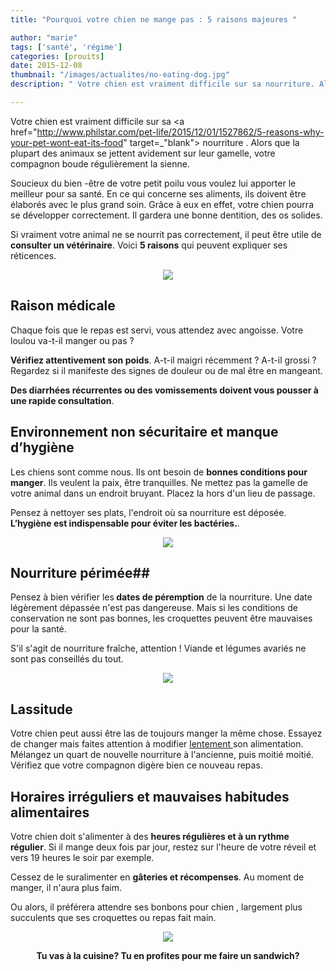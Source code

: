 ```yaml
---
title: "Pourquoi votre chien ne mange pas : 5 raisons majeures "

author: "marie"
tags: ['santé', 'régime']
categories: [prouits]
date: 2015-12-08
thumbnail: "/images/actualites/no-eating-dog.jpg"
description: " Votre chien est vraiment difficile sur sa nourriture. Alors que la plupart des animaux se jettent avidement sur leur gamelle, votre compagnon boude régulièrement la sienne. Soucieux du bien -être de votre petit poilu vous voulez lui apporter le meilleur pour sa santé "

---
```



Votre chien est vraiment difficile sur sa  <a href="http://www.philstar.com/pet-life/2015/12/01/1527862/5-reasons-why-your-pet-wont-eat-its-food" target=_"blank"> nourriture </a>.
Alors que la plupart des animaux se jettent avidement sur leur gamelle, votre compagnon boude régulièrement la sienne.


Soucieux du bien -être de votre petit poilu vous voulez lui apporter le meilleur pour sa santé. En ce qui concerne ses aliments, ils doivent être élaborés avec le plus grand soin. Grâce à eux en effet, votre chien pourra se développer correctement. Il gardera une bonne dentition, des os solides.

Si vraiment votre animal ne se nourrit pas correctement, il peut être utile de <b>consulter un vétérinaire</b>.
Voici <b>5 raisons</b> qui peuvent expliquer ses réticences.







<p align="center"><img src= "/images/actualites/no-eating-dog.jpg"></p>



## Raison médicale ##

Chaque fois que le repas est servi, vous attendez avec angoisse. Votre loulou va-t-il manger ou pas ?

<b>Vérifiez attentivement son poids</b>. A-t-il maigri récemment ? A-t-il grossi ? Regardez si il manifeste des signes de douleur ou de mal être en mangeant.

<b>Des diarrhées récurrentes ou des vomissements doivent vous pousser à une rapide consultation</b>.


## Environnement non sécuritaire et manque d’hygiène ##


Les chiens sont comme nous. Ils ont besoin de <b>bonnes conditions pour manger</b>. Ils veulent la paix, être tranquilles. Ne mettez pas la gamelle de votre animal dans un endroit bruyant. Placez la hors d'un lieu de passage.


Pensez à nettoyer ses plats, l'endroit où sa nourriture est déposée. <b>L’hygiène est indispensable pour éviter les bactéries.</b>.


<p align="center"><img src= "/images/actualites/gamelle-propre.jpg"</p>



## Nourriture périmée##

Pensez à bien vérifier les<b> dates de péremption</b> de la nourriture. Une date légèrement dépassée n'est pas dangereuse. Mais si les conditions de conservation ne sont pas bonnes, les croquettes peuvent être mauvaises pour la santé.


S'il s'agit de nourriture fraîche, attention ! Viande et légumes avariés ne sont pas conseillés du tout.


<p align="center"><img src= "/images/actualites/chien-vomit.bouffe.jpg"</p>


## Lassitude ##

Votre chien peut aussi être las de toujours manger la même chose. Essayez de changer mais faites attention à modifier <a href="http://monvetoetmoi.royalcanin.fr/changer-alimentation-chien" target="_blank"> lentement </a> son alimentation. Mélangez un quart de nouvelle nourriture à l'ancienne, puis moitié moitié. Vérifiez que votre compagnon digère bien ce nouveau repas.

## Horaires irréguliers et mauvaises habitudes alimentaires ##

Votre chien doit s'alimenter à des <b>heures régulières et à un rythme régulier</b>. Si il mange deux fois par jour, restez sur l'heure de votre réveil et vers 19 heures le soir par exemple.

Cessez de le suralimenter en <b>gâteries et récompenses</b>. Au moment de manger, il n'aura plus faim.

Ou alors, il préférera attendre ses bonbons pour chien , largement plus succulents que ses croquettes ou repas fait main.


<p align="center"><img src= "/images/actualites/dog-will-not-eat.jpg"</p>
<p align="center"> <b>Tu vas à la cuisine? Tu en profites pour me faire un sandwich?</b></p>









